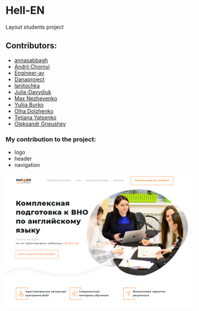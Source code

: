 # Hell-EN

Layout students project

## Contributors:

- [annasabbagh](https://github.com/annasabbagh)
- [Andrii Chornyi](https://github.com/andchorniy)
- [Engineer-av](https://github.com/Engineer-av)
- [Danaproject](https://github.com/Danaproject)
- [lanitochka](https://github.com/lanitochka)
- [Julia-Davydiuk](https://github.com/Julia-Davydiuk)
- [Max Nezhevenko](https://github.com/Maksik-94)
- [Yuliia Burko](https://github.com/yu1iia)
- [Olha Dolzhenko](https://github.com/OlhaDolzhenko)
- [Tetiana Yatsenko](https://github.com/TetianaY)
- [Oleksandr Gneushev](https://github.com/IamGalexing)

### My contribution to the project:

- logo
- header
- navigation

![Capture](./src/images/Capture.PNG?raw=true 'Site preview')
